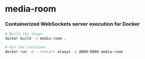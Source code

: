 # media-room

### Containerized WebSockets server execution for Docker

```bash
# Build the image
docker build -t media-room .
```

```bash
# Run the container
docker run -d --restart always -p 8080:8080 media-room
```
